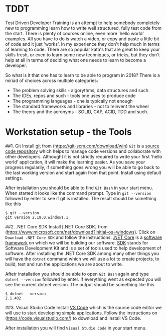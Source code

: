 # TDDT
Test Driven Developer Training is an attempt to help somebody completely new to programming learn how to write well structured, fully test code from the start. 
There is plenty of courses online, even more 'hello world' examples. All you have to do is watch a video, or copy and paste a little bit of code and it just 'works'. In my experience they don't help much in terms of learning to code. There are so popular kata's that are great to keep your skills fresh, or even to learn some new techniques, or tricks, but they don't help at all in terms of deciding what one needs to learn to become a developer. 

So what is it that one has to learn to be able to program in 2018? There is a miriad of choices across multiple categories:
* The problem solving skills - algorythms, data structures and such
* The IDEs, repos and such - tools one uses to produce code
* The programming languages - one is typically not enough
* The standard frameworks and libraries - not to reinvent the wheel
* The theory and the acronyms - SOLID, CAP, ACID, TDD and such. 

# Workstation setup - the Tools

##1. Git
Install [git](https://git-scm.com/about) from (https://git-scm.com/download/win)
`Git` is a [source code repository](https://en.wikipedia.org/wiki/Version_control) which helps to manage code versions and collaborate with other developers. Althought it is not strictly required to write your first 'hello world' application, it will make the learning easier. As you save your progress regularily, if something goes wrong you will be able to go back to the last working version and start again from that point. Install using default settings. 

After installation you should be able to find `Git Bash` in your start menu. When started it looks like the command prompt.
Type in `git --version` followed by enter to see if git is installed. The result should be something like this

```
$ git --version
git version 2.19.0.windows.1
```

##2. .NET Core SDK 
Install [.NET Core SDK] from (https://www.microsoft.com/net/download?initial-os=windows). Click on `Download .NET Core SDK` and follow the instructions. [.NET Core](https://en.wikipedia.org/wiki/.NET_Core) is a [software framework](https://en.wikipedia.org/wiki/Software_framework) on which we will be building our software. [SDK](https://en.wikipedia.org/wiki/Software_development_kit) stands for Software Development Kit and is a set of tools used to help development of software. After installing the .NET Core SDK among many other things you will have the `dotnet` command which we will use a lot to create projects, to build, test and run the applications we are about to write. 

Aftetr installation you should be able to open `Git Bash` again and type `dotnet --version` followed by enter. If everything went as expected you will see the current dotnet version. The output should be something like this

```
$ dotnet --version
2.1.402
```

##3. Visual Studio Code
Install [VS Code](https://en.wikipedia.org/wiki/Visual_Studio_Code) which is the source code editor we will use to start developing simple applications.
Follow the instructions on (https://code.visualstudio.com/) to download and install VS Code. 

After installation you will find `Visual Studio Code` in your start menu. 